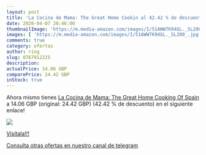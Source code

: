 ```yaml
---
layout: post
title: 'La Cocina de Mama: The Great Home Cookin al 42.42 % de descuento'
date: 2020-04-07 20:46:00
thumbnailImage: 'https://m.media-amazon.com/images/I/51AWW7K94GL._SL200_.jpg'
images: [ 'https://m.media-amazon.com/images/I/51AWW7K94GL._SL200_.jpg' ]
comments: true
category: ofertas
author: ring
slug: 0767912225
description:
actualPrice: 14.06 GBP
comparePrice: 24.42 GBP
inStock: true
---
```


Ahora mismo tienes [La Cocina de Mama: The Great Home Cooking Of Spain](https://www.amazon.com/dp/0767912225/?tag=redken08-20) a 14.06 GBP (original: 24.42 GBP) (42.42 %  de descuento) en el siguiente enlace!

[![](https://m.media-amazon.com/images/I/51AWW7K94GL._SL200_.jpg)](https://www.amazon.com/dp/0767912225/?tag=redken08-20)

[Visítala!!!](https://www.amazon.com/dp/0767912225/?tag=redken08-20)

[Consulta otras ofertas en nuestro canal de telegram](https://t.me/s/ofertas25)

